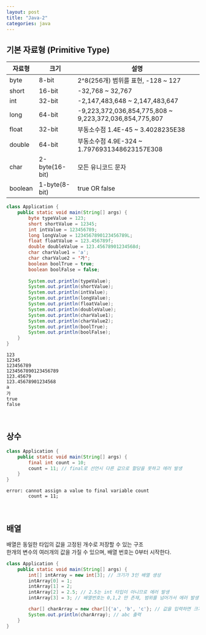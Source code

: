 ```yaml
---
layout: post
title: "Java-2"
categories: java
---
```


## 기본 자료형 (Primitive Type)

|자료형|크기|설명|
|---|---|---|
|byte|8-bit| 2^8(256개) 범위를 표현, -128 ~ 127|
|short|16-bit| -32,768 ~ 32,767|
|int|32-bit| -2,147,483,648 ~ 2,147,483,647|
|long|64-bit| -9,223,372,036,854,775,808 ~ 9,223,372,036,854,775,807|
|float|32-bit| 부동소수점 1.4E-45 ~ 3.4028235E38|
|double|64-bit| 부동소수점 4.9E-324 ~ 1.7976931348623157E308|
|char|2-byte(16-bit)| 모든 유니코드 문자|
|boolean|1-byte(8-bit)| true OR false|

```java
class Application {
    public static void main(String[] args) {
        byte typeValue = 123;
        short shortValue = 12345;
        int intValue = 123456789;
        long longValue = 1234567890123456789L;
        float floatValue = 123.456789f;
        double doubleValue = 123.45678901234568d;
        char charValue1 = 'a';
        char charValue2 = '가';
        boolean boolTrue = true;
        boolean boolFalse = false;
        
        System.out.println(typeValue);
        System.out.println(shortValue);
        System.out.println(intValue);
        System.out.println(longValue);
        System.out.println(floatValue);
        System.out.println(doubleValue);
        System.out.println(charValue1);
        System.out.println(charValue2);
        System.out.println(boolTrue);
        System.out.println(boolFalse);
    }
}
```
```
123
12345
123456789
1234567890123456789
123.45679
123.45678901234568
a
가
true
false
```

<br/>

## 상수 

```java
class Application {
    public static void main(String[] args) {
        final int count = 10;
        count = 11; // final로 선언시 다른 값으로 할당을 못하고 에러 발생
    }
}
```
```
error: cannot assign a value to final variable count
        count = 11;
```

<br/>

## 배열 

배열은 동일한 타입의 값을 고정된 개수로 저장할 수 있는 구조  
한개의 변수의 여러개의 값을 가질 수 있으며, 배열 번호는 0부터 시작한다. 

```java
class Application {
    public static void main(String[] args) {
        int[] intArray = new int[3]; // 크기가 3인 배열 생성
        intArray[0] = 1;
        intArray[1] = 2;
        intArray[2] = 2.5; // 2.5는 int 타입이 아니므로 에러 발생
        intArray[3] = 3; // 배열번호는 0,1,2 만 존재, 범위를 넘어가서 에러 발생

        char[] charArray = new char[]{'a', 'b', 'c'}; // 값을 입력하면 크기가 자동으로 설정
        System.out.println(charArray); // abc 출력
    }
}
```
